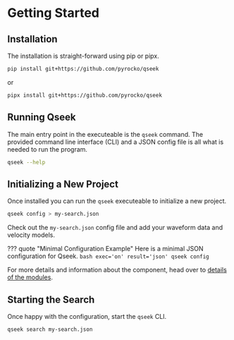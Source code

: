 # Getting Started

## Installation

The installation is straight-forward using pip or pipx.

```sh title="From GitHub"
pip install git+https://github.com/pyrocko/qseek
```

or

```sh title="Using pipx"
pipx install git+https://github.com/pyrocko/qseek
```

## Running Qseek

The main entry point in the executeable is the `qseek` command. The provided command line interface (CLI) and a JSON config file is all what is needed to run the program.

```bash exec='on' result='ansi' source='above'
qseek --help
```

## Initializing a New Project

Once installed you can run the `qseek` executeable to initialize a new project.

```sh title="Initialize new Project"
qseek config > my-search.json
```

Check out the `my-search.json` config file and add your waveform data and velocity models.

??? quote "Minimal Configuration Example"
    Here is a minimal JSON configuration for Qseek.
    ```bash exec='on' result='json'
    qseek config
    ```

For more details and information about the component, head over to [details of the modules](components/seismic_data.md).

## Starting the Search

Once happy with the configuration, start the `qseek` CLI.

```sh title="Start the earthquake detection and localization"
qseek search my-search.json
```
